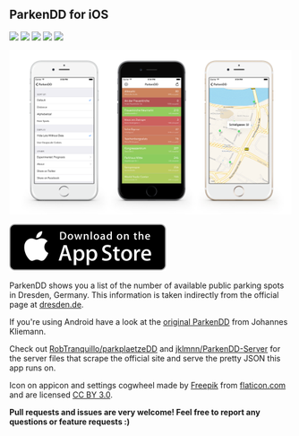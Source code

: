 ## ParkenDD for iOS

[![](https://travis-ci.org/kiliankoe/ParkenDD.svg?branch=master)](https://travis-ci.org/kiliankoe/ParkenDD)
[![](https://img.shields.io/github/release/kiliankoe/ParkenDD.svg)](https://github.com/kiliankoe/ParkenDD/releases)
[![](https://img.shields.io/github/issues/kiliankoe/ParkenDD.svg)](https://github.com/kiliankoe/ParkenDD/issues)
[![](https://img.shields.io/badge/license-MIT-333333.svg)](https://github.com/kiliankoe/ParkenDD/blob/master/LICENSE)
[![](https://img.shields.io/badge/made%20with-%3C3-orange.svg)](http://i.giphy.com/kd2lUkzWslXiw.gif)

![](Resources/screenshot.png)

[![](Resources/appstorebadge.svg)](https://itunes.apple.com/de/app/parkendd/id957165041)

ParkenDD shows you a list of the number of available public parking spots in Dresden, Germany. This information is taken indirectly from the official page at [dresden.de](http://www.dresden.de/freie-parkplaetze/).

If you're using Android have a look at the [original ParkenDD](https://github.com/jklmnn/ParkenDD) from Johannes Kliemann.

Check out [RobTranquillo/parkplaetzeDD](https://github.com/RobTranquillo/parkplaetzeDD) and [jklmnn/ParkenDD-Server](https://github.com/jklmnn/ParkenDD-Server) for the server files that scrape the official site and serve the pretty JSON this app runs on.

Icon on appicon and settings cogwheel made by [Freepik](http://www.freepik.com) from [flaticon.com](http://www.flaticon.com) and are licensed [CC BY 3.0](http://creativecommons.org/licenses/by/3.0/).

**Pull requests and issues are very welcome! Feel free to report any questions or feature requests :)**

